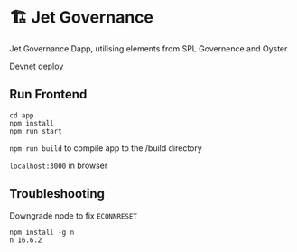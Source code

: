 # 🏗 Jet Governance

Jet Governance Dapp, utilising elements from SPL Governence and Oyster

<a href="https://jet-governance.pages.dev/">Devnet deploy</a>

## Run Frontend

```
cd app
npm install
npm run start
```

`npm run build` to compile app to the /build directory

`localhost:3000` in browser

## Troubleshooting

Downgrade node to fix `ECONNRESET`

```
npm install -g n
n 16.6.2
```
